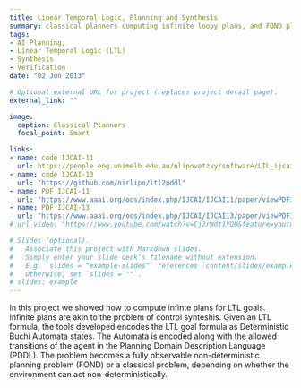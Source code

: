 ```yaml
---
title: Linear Temporal Logic, Planning and Synthesis
summary: classical planners computing infinite loopy plans, and FOND planners synthesizing controllers expressed as policies.
tags:
- AI Planning,
- Linear Temporal Logic (LTL)
- Synthesis
- Verification
date: "02 Jun 2013"

# Optional external URL for project (replaces project detail page).
external_link: ""

image:
  caption: Classical Planners
  focal_point: Smart

links:
- name: code IJCAI-11
  url: https://people.eng.unimelb.edu.au/nlipovetzky/software/LTL_ijcai2011.tar.bz2  
- name: code IJCAI-13  
  url: "https://github.com/nirlipo/ltl2pddl"
- name: PDF IJCAI-11
  url: "https://www.aaai.org/ocs/index.php/IJCAI/IJCAI11/paper/viewPDFInterstitial/3217/3798"
- name: PDF IJCAI-13
  url: "https://www.aaai.org/ocs/index.php/IJCAI/IJCAI13/paper/viewPDFInterstitial/6653/7045"
# url_video: "https://www.youtube.com/watch?v=Cj2rWdt1YQU&feature=youtu.be"

# Slides (optional).
#   Associate this project with Markdown slides.
#   Simply enter your slide deck's filename without extension.
#   E.g. `slides = "example-slides"` references `content/slides/example-slides.md`.
#   Otherwise, set `slides = ""`.
# slides: example
---
```


In this project we showed how to compute infinte plans for LTL goals. Infinite plans are akin to the problem of control synteshis. Given an LTL formula, the tools developed encodes the LTL goal formula as Deterministic Buchi Automata states. The Automata is encoded along with the allowed transitions of the agent in the Planning Domain Description Language (PDDL). The problem becomes a fully observable non-deterministic planning problem (FOND) or a classical problem, depending on whether the environment can act non-deterministically.


  